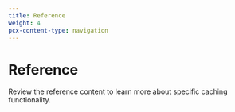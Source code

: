 ```yaml
---
title: Reference
weight: 4
pcx-content-type: navigation
---
```


# Reference

Review the reference content to learn more about specific caching functionality.

<DirectoryListing path="/reference" />
